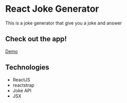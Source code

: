 # React Joke Generator
This is a joke generator that give you a joke and answer

## Check out the app!
[Demo](https://drteresavasquez.github.io/joke-generator-react/)

## Technologies
- ReactJS
- reactstrap
- Joke API
- JSX
